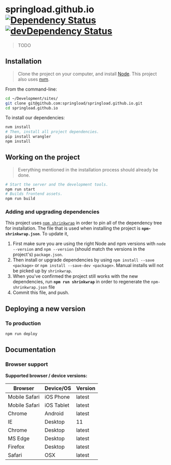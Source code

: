 springload.github.io [![Dependency Status](https://david-dm.org/springload/springload.github.io.svg?style=flat-square)](https://david-dm.org/springload/springload.github.io) [![devDependency Status](https://david-dm.org/springload/springload.github.io/dev-status.svg?style=flat-square)](https://david-dm.org/springload/springload.github.io#info=devDependencies)
=====================

> TODO

## Installation

> Clone the project on your computer, and install [Node](https://nodejs.org). This project also uses [nvm](https://github.com/springload/frontend-starter-kit/blob/master/docs/useful-tooling.md#nvm).

From the command-line:

```sh
cd ~/Development/sites/
git clone git@github.com:springload/springload.github.io.git
cd springload.github.io
```

To install our dependencies:

```sh
nvm install
# Then, install all project dependencies.
pip install wrangler
npm install
```

## Working on the project

> Everything mentioned in the installation process should already be done.

```sh
# Start the server and the development tools.
npm run start
# Builds frontend assets.
npm run build
```

### Adding and upgrading dependencies

This project uses [`npm shrinkwrap`](https://docs.npmjs.com/cli/shrinkwrap) in order to pin all of the dependency tree for installation. The file that is used when installing the project is **`npm-shrinkwrap.json`**. To update it,

1. First make sure you are using the right Node and npm versions with `node --version` and `npm --version` (should match the versions in the project's) `package.json`.
2. Then install or upgrade dependencies by using `npm install --save <package>` or `npm install --save-dev <package>`. Manual installs will not be picked up by `shrinkwrap`.
3. When you've confirmed the project still works with the new dependencies, run **`npm run shrinkwrap`** in order to regenerate the `npm-shrinkwrap.json` file
4. Commit this file, and push.

## Deploying a new version

### To production

```sh
npm run deploy
```

## Documentation

### Browser support

**Supported browser / device versions:**

| Browser | Device/OS | Version |
|---------|-----------|---------|
| Mobile Safari | iOS Phone | latest |
| Mobile Safari | iOS Tablet | latest |
| Chrome | Android | latest |
| IE | Desktop | 11 |
| Chrome | Desktop | latest |
| MS Edge | Desktop | latest |
| Firefox | Desktop | latest |
| Safari | OSX | latest |
